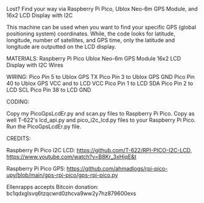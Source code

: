 Lost? Find your way via Raspberry Pi Pico, Ublox Neo-6m GPS Module, and 16x2 LCD Display with I2C

This machine can be used when you want to find your specific GPS (global positioning system) coordinates. While, the code looks for latitude, longitude, number of satellites, and GPS time, only the latitude and longitude are outputted on the LCD display.

MATERIALS:
  Raspberry Pi Pico
  Ublox Neo-6m GPS Module
  16x2 LCD Display with I2C
  Wires

WIRING:
  Pico Pin 5 to Ublox GPS TX
  Pico Pin 3 to  Ublox GPS GND
  Pico Pin 40 to Ublox GPS VCC and to LCD VCC 
  Pico Pin 1 to LCD SDA
  Pico Pin 2 to LCD SCL
  Pico Pin 38 to LCD GND

CODING:

Copy my PicoGpsLcdEr.py and scan.py files to Raspberry Pi Pico. Copy as well T-622's lcd_api.py and pico_i2c_lcd.py files to your Raspberry Pi Pico. Run the PicoGpsLcdEr.py file.  

CREDITS:

Raspberry Pi Pico I2C LCD: https://github.com/T-622/RPI-PICO-I2C-LCD, https://www.youtube.com/watch?v=B8Kr_3xHjqE&t

Raspberry Pi Pico GPS: https://github.com/ahmadlogs/rpi-pico-upy/blob/main/gps-rpi-pico/gps-rpi-pico.py



Ellenrapps accepts Bitcoin donation: bc1qdxglsvq6tzqcwrd0zhcva9ww2y7hz879600exs
